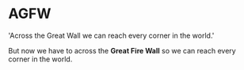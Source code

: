 AGFW
====

'Across the Great Wall we can reach every corner in the world.'

But now we have to across the **Great Fire Wall** so we can reach every corner in the world.
